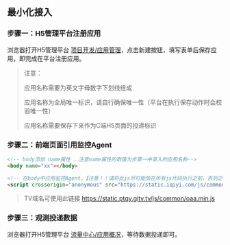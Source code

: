 ## 最小化接入

### 步骤一：H5管理平台注册应用

浏览器打开H5管理平台 [项目开发/应用管理](http://ac.qiyi.domain/activity)，点击新建按钮，填写表单后保存应用，即完成在平台注册应用。

> 注意：
>
> 应用名称需要为英文字母数字下划线组成
>
> 应用名称为全局唯一标识，请自行确保唯一性（平台在执行保存动作时会校验唯一性）
>
> 应用名称需要保存下来作为C端H5页面的投递标识

### 步骤二：前端页面引用监控Agent

```html
<!-- body添加 name属性 ，注意name属性的取值为步骤一中录入的应用名称-->
<body name="xx"></body>

<!-- 在body中应用监控Agent，【注意！！请将此js尽可能放在所有js代码执行之前，否则之前的代码异常无法捕捉】-->
<script crossorigin="anonymous" src="https://static.iqiyi.com/js/common/oaa.min.js"></script>
```

> TV域名可使用此链接 <https://static.ptqy.gitv.tv/js/common/oaa.min.js>

### 步骤三：观测投递数据

浏览器打开H5管理平台 [流量中心/应用概况](http://ac.qiyi.domain/AppsOverview)，等待数据投递即可。
